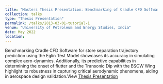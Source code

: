 ```yaml
---
title: "Masters Thesis Presentation: Benchmarking of Cradle CFD Software to Predict Store Separation Trajectory Using Eglin Test Model and The Prediction of Onset of Flutter and The Transonic Dip using BSCW Wing"
collection: talks
type: "Thesis Presentation"
permalink: /talks/2013-03-01-tutorial-1
venue: "University of Petroleum and Energy Studies, India"
date: May 2022
location: 
---
```


Benchmarking Cradle CFD Software for store separation trajectory prediction using the Eglin Test Model showcases its accuracy in simulating complex aero-dynamics. Additionally, its predictive capabilities in determining the onset of flutter and the Transonic Dip with the BSCW Wing highlight its robustness in capturing critical aerodynamic phenomena, aiding in aerospace design validation.View [Thesis Presentation](files/thesis/Nuza_Nigar_500079890_2022_Presentation.pdf)


